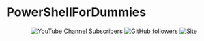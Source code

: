 # PowerShellForDummies

<p align="center">

<p align="center">
  <a href="http://youtube.com/paulocostati?sub_confirmation=1">
    <img alt="YouTube Channel Subscribers" src="https://img.shields.io/youtube/channel/subscribers/UClBO4kSVP2LcFJZP1wgHWHA?style=social">
  </a>
  <a href="http://github.com/paulocostati">
    <img alt="GitHub followers" src="https://img.shields.io/github/followers/paulocostatipe?style=social">
  </a>
  <a href="http://paulocostati.com.br">
    <img alt="Site" src="https://img.shields.io/badge/paulocostati.com.br-Site-green">
  </a>
</p>
